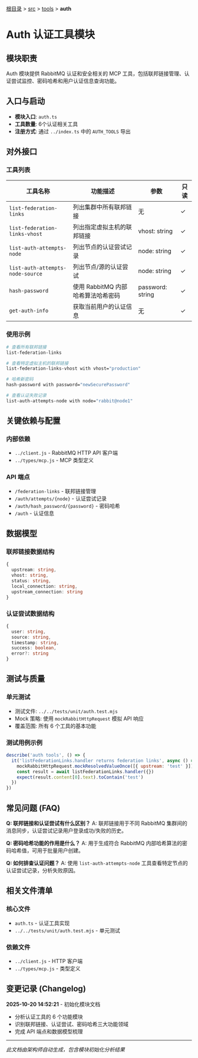 [根目录](../../../CLAUDE.md) > [src](../../) > [tools](../) > **auth**

# Auth 认证工具模块

## 模块职责

Auth 模块提供 RabbitMQ 认证和安全相关的 MCP 工具，包括联邦链接管理、认证尝试监控、密码哈希和用户认证信息查询功能。

## 入口与启动

- **模块入口**: `auth.ts`
- **工具数量**: 6个认证相关工具
- **注册方式**: 通过 `../index.ts` 中的 `AUTH_TOOLS` 导出

## 对外接口

### 工具列表

| 工具名称 | 功能描述 | 参数 | 只读 |
|---------|---------|------|------|
| `list-federation-links` | 列出集群中所有联邦链接 | 无 | ✓ |
| `list-federation-links-vhost` | 列出指定虚拟主机的联邦链接 | vhost: string | ✓ |
| `list-auth-attempts-node` | 列出节点的认证尝试记录 | node: string | ✓ |
| `list-auth-attempts-node-source` | 列出节点/源的认证尝试 | node: string | ✓ |
| `hash-password` | 使用 RabbitMQ 内部哈希算法哈希密码 | password: string | ✓ |
| `get-auth-info` | 获取当前用户的认证信息 | 无 | ✓ |

### 使用示例

```bash
# 查看所有联邦链接
list-federation-links

# 查看特定虚拟主机的联邦链接
list-federation-links-vhost with vhost="production"

# 哈希新密码
hash-password with password="newSecurePassword"

# 查看认证失败记录
list-auth-attempts-node with node="rabbit@node1"
```

## 关键依赖与配置

### 内部依赖
- `../client.js` - RabbitMQ HTTP API 客户端
- `../types/mcp.js` - MCP 类型定义

### API 端点
- `/federation-links` - 联邦链接管理
- `/auth/attempts/{node}` - 认证尝试记录
- `/auth/hash_password/{password}` - 密码哈希
- `/auth` - 认证信息

## 数据模型

### 联邦链接数据结构
```typescript
{
  upstream: string,
  vhost: string,
  status: string,
  local_connection: string,
  upstream_connection: string
}
```

### 认证尝试数据结构
```typescript
{
  user: string,
  source: string,
  timestamp: string,
  success: boolean,
  error?: string
}
```

## 测试与质量

### 单元测试
- 测试文件: `../../tests/unit/auth.test.mjs`
- Mock 策略: 使用 `mockRabbitHttpRequest` 模拟 API 响应
- 覆盖范围: 所有 6 个工具的基本功能

### 测试用例示例
```javascript
describe('auth tools', () => {
  it('listFederationLinks.handler returns federation links', async () => {
    mockRabbitHttpRequest.mockResolvedValueOnce([{ upstream: 'test' }])
    const result = await listFederationLinks.handler({})
    expect(result.content[0].text).toContain('test')
  })
})
```

## 常见问题 (FAQ)

**Q: 联邦链接和认证尝试有什么区别？**
A: 联邦链接用于不同 RabbitMQ 集群间的消息同步，认证尝试记录用户登录成功/失败的历史。

**Q: 密码哈希功能的作用是什么？**
A: 用于生成符合 RabbitMQ 内部哈希算法的密码哈希值，可用于批量用户创建。

**Q: 如何排查认证问题？**
A: 使用 `list-auth-attempts-node` 工具查看特定节点的认证尝试记录，分析失败原因。

## 相关文件清单

### 核心文件
- `auth.ts` - 认证工具实现
- `../../tests/unit/auth.test.mjs` - 单元测试

### 依赖文件
- `../client.js` - HTTP 客户端
- `../types/mcp.js` - 类型定义

## 变更记录 (Changelog)

**2025-10-20 14:52:21** - 初始化模块文档
- 分析认证工具的 6 个功能模块
- 识别联邦链接、认证尝试、密码哈希三大功能领域
- 完成 API 端点和数据模型梳理

---

*此文档由架构师自动生成，包含模块初始化分析结果*